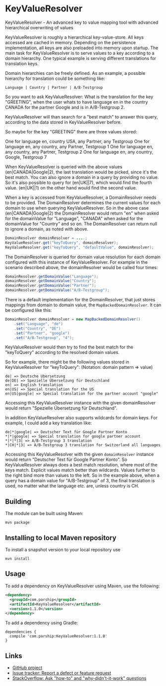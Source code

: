 KeyValueResolver
=======

KeyValueResolver - An advanced key to value mapping tool with advanced hierarchical overwriting of values

KeyValueResolver is roughly a hierarchical key-value-store. All keys accessed are cached in memory.
Depending on the persistence implementation, all keys are also preloaded into memory upon startup.
The main task for KeyValueResolver is to serve values to a key according to a domain hierarchy.
One typical example is serving different translations for translation keys.

Domain hierarchies can be freely defined. As an example, a possible hierarchy for translation could be something like:

    Language | Country | Partner | A/B-Testgroup

So you want to ask KeyValueResolver: What is the translation for the key "GREETING", when the user whats to have language en
in the country CANADA for the partner Google and is in A/B-Testgroup 2.

KeyValueResolver will than search for a "best match" to answer this query, according to the data stored in KeyValueResolver before.

So maybe for the key "GREETING" there are three values stored:

One for language en, country USA, any Partner, any Testgroup
One for language en, any country, any Partner, Testgroup 1
One for language en, any country, any Partner, Testgroup 2
One for language en, any country, Google, Testgroup 7

When KeyValueResolver is queried with the above values (en|CANADA|Google|2), the last translation would be picked, since it's
the best match. You can also ignore a domain in a query by providing no value.
So it's also possible to query for (en|UK|<any>|7), which would find the fourth value. 
(en|UK|<any>|1) on the other hand would find the second value.

When a key is accessed from KeyValueResolver, a DomainResolver needs to be provided. The DomainResolver determines the current
values for each domain to use when querying KeyValueResolver. So in the above case (en|CANADA|Google|2) the DomainResolver
would return "en" when asked for the domainValue for "Language", "CANADA" when asked for the domainValue for "Country" and so on.
The DomainResolver can return null to ignore a domain, as noted with <any> above.

```java
DomainResolver domainResolver = ....;
KeyValueResolver.get("keyToQuery", domainResolver);
KeyValueResolver.get("keyToQuery", "defaultValue", domainResolver);
```

The DomainResolver is queried for domain value resolution for each domain configured with this instance of KeyValueResolver.
For example in the scenario described above, the domainResolver would be called four times:

```java
domainResolver.getDomainValue("Language");
domainResolver.getDomainValue("Country");
domainResolver.getDomainValue("Partner");
domainResolver.getDomainValue("A/B-Testgroup");
```

There is a default implementation for the DomainResolver, that just stores mappings from domain to domain value, the `MapBackedDomainResolver`.
It can be configured like this:

```java
DomainResolver domainResolver = new MapBackedDomainResolver()
	.set("Language", "de")
	.set("Country", "DE")
	.set("Partner", "google")
	.set("A/B-Testgroup", "4");
```

KeyValueResolver would then try to find the best match for the "keyToQuery" according to the resolved domain values.

So for example, there might be the following values stored in KeyValueResolver for "keyToQuery":
(Notation: domain pattern => value)

    de| => Deutsche Übersetzung
    de|DE| => Spezielle Übersetzung für Deutschland
    en| => English translation
    en|US| => Special translation for the US
    en|US|google| => Special translation for the partner account "google"

Accessing this KeyValueResolver instance with the given domainResolver would return "Spezielle Übersetzung für Deutschland".

In addition KeyValueResolver also supports wildcards for domain keys. For example, I could add a key translation like:

    de|*|google| => Deutscher Text für Google Partner Konto
    *|*|google| => Special translation for google partner account
    *|*|*|3| => A/B-Testgroup 3 translation
    *|CH|*|3| => A/B-Testgroup 3 translation for Switzerland all languages

Accessing this KeyValueResolver with the given `domainResolver` instance would return "Deutscher Text für Google Partner Konto".
So KeyValueResolver always does a best match resolution, where most of the keys match. Explicit values match better than wildcards.
Values further to the right bind more than values to the left. So in the example above, when a query has a
domain value for "A/B-Testgroup" of 3, the final translation is used, no matter what the language etc. are,
unless country is CH.

## Building

The module can be built using Maven:

    mvn package

## Installing to local Maven repository

To install a snapshot version to your local repository use

    mvn install

## Usage

To add a dependency on KeyValueResolver using Maven, use the following:

```xml
<dependency>
  <groupId>com.parship</groupId>
  <artifactId>KeyValueResolver</artifactId>
  <version>1.1.0</version>
</dependency>
```

To add a dependency using Gradle:

```
dependencies {
  compile 'com.parship:KeyValueResolver:1.1.0'
}
```

## Links

- [GitHub project](https://github.com/parship/KeyValueResolver)
- [Issue tracker: Report a defect or feature request](https://github.com/parship/KeyValueResolver/issues/new)
- [StackOverflow: Ask "how-to" and "why-didn't-it-work" questions](https://stackoverflow.com/questions/ask?tags=KeyValueResolver)
